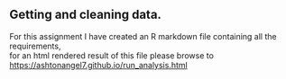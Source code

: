 ## Getting and cleaning data.

For this assignment I have created an R markdown file containing all the requirements,  
for an html rendered result of this file please browse to   
https://ashtonangel7.github.io/run_analysis.html 
